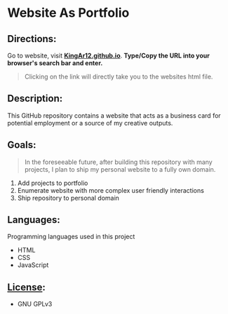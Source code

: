 Website As Portfolio
====================

Directions:
-----------
Go to website, visit **[KingAr12.github.io](./index.html)**.
**Type/Copy the URL into your browser's search bar and enter.**
> Clicking on the link will directly take you to the websites html file.

Description:
------------
This GitHub repository contains a website that acts as a business card for potential employment or a source of my creative outputs.

Goals:
------
> In the foreseeable future, after building this repository with many projects, 
> I plan to ship my personal website to a fully own domain.

1. Add projects to portfolio
2. Enumerate website with more complex user friendly interactions
3. Ship repository to personal domain

## Languages:
Programming languages used in this project

* HTML
* CSS
* JavaScript

## [License](./COPYING.txt):

* GNU GPLv3